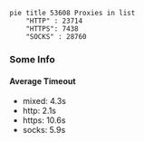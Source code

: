 
```mermaid
pie title 53608 Proxies in list
    "HTTP" : 23714
    "HTTPS": 7438
    "SOCKS" : 28760
```

### Some Info
#### Average Timeout

- mixed: 4.3s
- http: 2.1s
- https: 10.6s
- socks: 5.9s